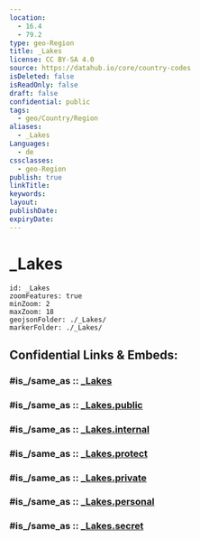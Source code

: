 ```yaml
---
location:
  - 16.4
  - 79.2
type: geo-Region
title: _Lakes
license: CC BY-SA 4.0
source: https://datahub.io/core/country-codes
isDeleted: false
isReadOnly: false
draft: false
confidential: public
tags:
  - geo/Country/Region
aliases:
  - _Lakes
Languages:
  - de
cssclasses:
  - geo-Region
publish: true
linkTitle:
keywords:
layout:
publishDate:
expiryDate:
---
```


# _Lakes

```leaflet
id: _Lakes
zoomFeatures: true 
minZoom: 2 
maxZoom: 18
geojsonFolder: ./_Lakes/
markerFolder: ./_Lakes/
```


## Confidential Links & Embeds: 

### #is_/same_as :: [_Lakes](/_Standards/Earth/Continent/Asia/Asia~South/India/States~India/Andhra_Pradesh/_Lakes.md) 

### #is_/same_as :: [_Lakes.public](/_public/Earth/Continent/Asia/Asia~South/India/States~India/Andhra_Pradesh/_Lakes.public.md) 

### #is_/same_as :: [_Lakes.internal](/_internal/Earth/Continent/Asia/Asia~South/India/States~India/Andhra_Pradesh/_Lakes.internal.md) 

### #is_/same_as :: [_Lakes.protect](/_protect/Earth/Continent/Asia/Asia~South/India/States~India/Andhra_Pradesh/_Lakes.protect.md) 

### #is_/same_as :: [_Lakes.private](/_private/Earth/Continent/Asia/Asia~South/India/States~India/Andhra_Pradesh/_Lakes.private.md) 

### #is_/same_as :: [_Lakes.personal](/_personal/Earth/Continent/Asia/Asia~South/India/States~India/Andhra_Pradesh/_Lakes.personal.md) 

### #is_/same_as :: [_Lakes.secret](/_secret/Earth/Continent/Asia/Asia~South/India/States~India/Andhra_Pradesh/_Lakes.secret.md)

